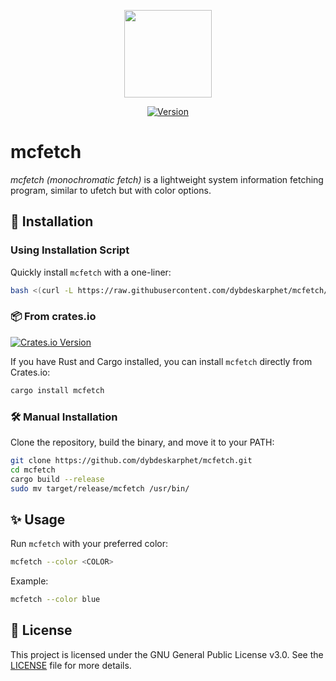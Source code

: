 <p align="center">
<img height="140" src="img/preview.png"/>

<div align="center">

[![Version](https://img.shields.io/github/v/release/dybdeskarphet/mcfetch?color=ca9ee6&label=Latest%20Release&style=for-the-badge&labelColor=ef9f76)](https://github.com/dybdeskarphet/mcfetch/releases/latest)

</div>
  
<h1> mcfetch</h1>

_mcfetch (monochromatic fetch)_ is a lightweight system information fetching program, similar to ufetch but with color options.

</p>

## 🔧 Installation

### Using Installation Script

Quickly install `mcfetch` with a one-liner:

```bash
bash <(curl -L https://raw.githubusercontent.com/dybdeskarphet/mcfetch/main/install.sh)
```

### 📦 From crates.io

[![Crates.io Version](https://img.shields.io/crates/v/mcfetch?style=for-the-badge&color=e64553&labelColor=000000&logo=rust&logoColor=e64553)](https://crates.io/crates/mcfetch) 

If you have Rust and Cargo installed, you can install `mcfetch` directly from Crates.io:

```bash
cargo install mcfetch
```

### 🛠️ Manual Installation

Clone the repository, build the binary, and move it to your PATH:

```bash
git clone https://github.com/dybdeskarphet/mcfetch.git
cd mcfetch
cargo build --release
sudo mv target/release/mcfetch /usr/bin/
```

## ✨ Usage

Run `mcfetch` with your preferred color:

```bash
mcfetch --color <COLOR>
```

Example:

```bash
mcfetch --color blue
```

## 📜 License

This project is licensed under the GNU General Public License v3.0.
See the [LICENSE](https://github.com/dybdeskarphet/mcfetch/blob/main/LICENSE) file for more details.
